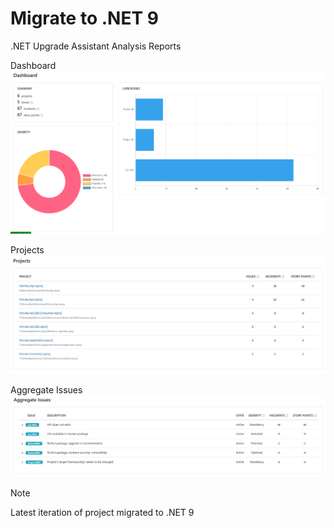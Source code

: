 # Migrate to .NET 9

.NET Upgrade Assistant Analysis Reports

Dashboard
![dash](contents/image1.png)

Projects
![projects](contents/image2.png)

Aggregate Issues
![agg_issues](contents/image3.png)

> [!NOTE]
> Latest iteration of project migrated to .NET 9
